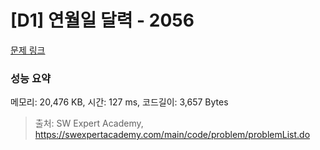 # [D1] 연월일 달력 - 2056 

[문제 링크](https://swexpertacademy.com/main/code/problem/problemDetail.do?contestProbId=AV5QLkdKAz4DFAUq) 

### 성능 요약

메모리: 20,476 KB, 시간: 127 ms, 코드길이: 3,657 Bytes



> 출처: SW Expert Academy, https://swexpertacademy.com/main/code/problem/problemList.do